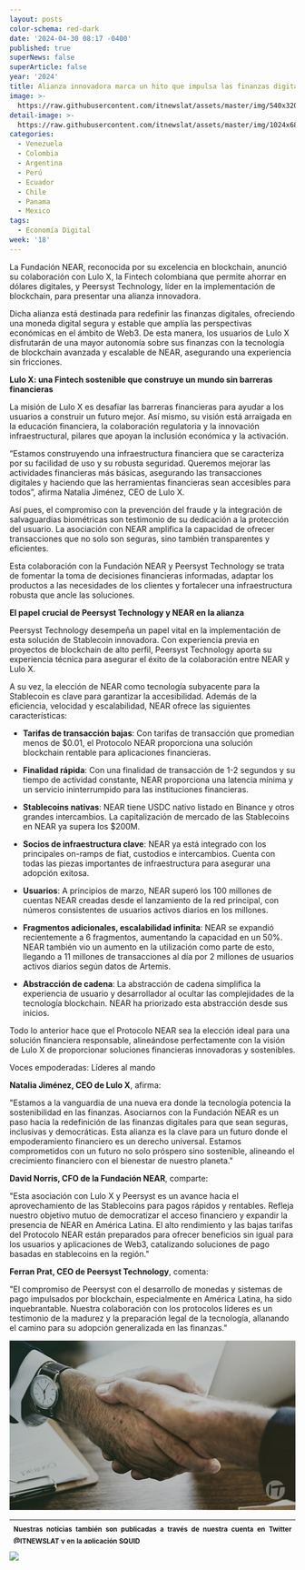 ```yaml
---
layout: posts
color-schema: red-dark
date: '2024-04-30 08:17 -0400'
published: true
superNews: false
superArticle: false
year: '2024'
title: Alianza innovadora marca un hito que impulsa las finanzas digitales
image: >-
  https://raw.githubusercontent.com/itnewslat/assets/master/img/540x320/Alianzas-Acuerdos-p.jpg
detail-image: >-
  https://raw.githubusercontent.com/itnewslat/assets/master/img/1024x680/Alianzas-Acuerdos-g.jpg
categories:
  - Venezuela
  - Colombia
  - Argentina
  - Perú
  - Ecuador
  - Chile
  - Panama
  - Mexico
tags:
  - Economía Digital
week: '18'
---
```

La Fundación NEAR, reconocida por su excelencia en blockchain, anunció su colaboración con Lulo X, la Fintech colombiana que permite ahorrar en dólares digitales, y Peersyst Technology, líder en la implementación de blockchain, para presentar una alianza innovadora.

Dicha alianza está destinada para redefinir las finanzas digitales, ofreciendo una moneda digital segura y estable que amplía las perspectivas económicas en el ámbito de Web3. De esta manera, los usuarios de Lulo X disfrutarán de una mayor autonomía sobre sus finanzas con la tecnología de blockchain avanzada y escalable de NEAR, asegurando una experiencia sin fricciones.

**Lulo X: una Fintech sostenible que construye un mundo sin barreras financieras**

La misión de Lulo X es desafiar las barreras financieras para ayudar a los usuarios a construir un futuro mejor. Así mismo, su visión está arraigada en la educación financiera, la colaboración regulatoria y la innovación infraestructural, pilares que apoyan la inclusión económica y la activación.

“Estamos construyendo una infraestructura financiera que se caracteriza por su facilidad de uso y su robusta seguridad. Queremos mejorar las actividades financieras más básicas, asegurando las transacciones digitales y haciendo que las herramientas financieras sean accesibles para todos”, afirma Natalia Jiménez, CEO de Lulo X.

Así pues, el compromiso con la prevención del fraude y la integración de salvaguardias biométricas son testimonio de su dedicación a la protección del usuario. La asociación con NEAR amplifica la capacidad de ofrecer transacciones que no solo son seguras, sino también transparentes y eficientes.

Esta colaboración con la Fundación NEAR y Peersyst Technology se trata de fomentar la toma de decisiones financieras informadas, adaptar los productos a las necesidades de los clientes y fortalecer una infraestructura robusta que ancle las soluciones.

**El papel crucial de Peersyst Technology y NEAR en la alianza**

Peersyst Technology desempeña un papel vital en la implementación de esta solución de Stablecoin innovadora. Con experiencia previa en proyectos de blockchain de alto perfil, Peersyst Technology aporta su experiencia técnica para asegurar el éxito de la colaboración entre NEAR y Lulo X.

A su vez, la elección de NEAR como tecnología subyacente para la Stablecoin es clave para garantizar la accesibilidad. Además de la eficiencia, velocidad y escalabilidad, NEAR ofrece las siguientes características:

- **Tarifas de transacción bajas**: Con tarifas de transacción que promedian menos de $0.01, el Protocolo NEAR proporciona una solución blockchain rentable para aplicaciones financieras.

- **Finalidad rápida**: Con una finalidad de transacción de 1-2 segundos y su tiempo de actividad constante, NEAR proporciona una latencia mínima y un servicio ininterrumpido para las instituciones financieras.

- **Stablecoins nativas**: NEAR tiene USDC nativo listado en Binance y otros grandes intercambios. La capitalización de mercado de las Stablecoins en NEAR ya supera los $200M.

- **Socios de infraestructura clave**: NEAR ya está integrado con los principales on-ramps de fiat, custodios e intercambios. Cuenta con todas las piezas importantes de infraestructura para asegurar una adopción exitosa.

- **Usuarios**: A principios de marzo, NEAR superó los 100 millones de cuentas NEAR creadas desde el lanzamiento de la red principal, con números consistentes de usuarios activos diarios en los millones.

- **Fragmentos adicionales, escalabilidad infinita**: NEAR se expandió recientemente a 6 fragmentos, aumentando la capacidad en un 50%. NEAR también vio un aumento en la utilización como parte de esto, llegando a 11 millones de transacciones al día por 2 millones de usuarios activos diarios según datos de Artemis.

- **Abstracción de cadena**: La abstracción de cadena simplifica la experiencia de usuario y desarrollador al ocultar las complejidades de la tecnología blockchain. NEAR ha priorizado esta abstracción desde sus inicios.

Todo lo anterior hace que el Protocolo NEAR sea la elección ideal para una solución financiera responsable, alineándose perfectamente con la visión de Lulo X de proporcionar soluciones financieras innovadoras y sostenibles.

Voces empoderadas: Líderes al mando

**Natalia Jiménez, CEO de Lulo X**, afirma:

"Estamos a la vanguardia de una nueva era donde la tecnología potencia la sostenibilidad en las finanzas. Asociarnos con la Fundación NEAR es un paso hacia la redefinición de las finanzas digitales para que sean seguras, inclusivas y democráticas. Esta alianza es la clave para un futuro donde el empoderamiento financiero es un derecho universal. Estamos comprometidos con un futuro no solo próspero sino sostenible, alineando el crecimiento financiero con el bienestar de nuestro planeta."

**David Norris, CFO de la Fundación NEAR**, comparte:

"Esta asociación con Lulo X y Peersyst es un avance hacia el aprovechamiento de las Stablecoins para pagos rápidos y rentables. Refleja nuestro objetivo mutuo de democratizar el acceso financiero y expandir la presencia de NEAR en América Latina. El alto rendimiento y las bajas tarifas del Protocolo NEAR están preparados para ofrecer beneficios sin igual para los usuarios y aplicaciones de Web3, catalizando soluciones de pago basadas en stablecoins en la región."

**Ferran Prat, CEO de Peersyst Technology**, comenta:

"El compromiso de Peersyst con el desarrollo de monedas y sistemas de pago impulsados por blockchain, especialmente en América Latina, ha sido inquebrantable. Nuestra colaboración con los protocolos líderes es un testimonio de la madurez y la preparación legal de la tecnología, allanando el camino para su adopción generalizada en las finanzas."

![](https://raw.githubusercontent.com/itnewslat/assets/master/img/540x320/Alianzas-Acuerdos-p.jpg)

<table style="height: 42px;" width="569">
<tbody>
<tr>
<td style="text-align: justify;"><sub><strong>Nuestras noticias también son publicadas a través de nuestra cuenta en Twitter <a href="https://twitter.com/itnewslat?lang=es">@ITNEWSLAT</a> y en la aplicación <a href="https://squidapp.co/en/">SQUID</a></strong></sub></td>
</tr>
</tbody>
</table>

<img src="https://tracker.metricool.com/c3po.jpg?hash=56f88a41e39ab42c063cc51676587a04"/>
